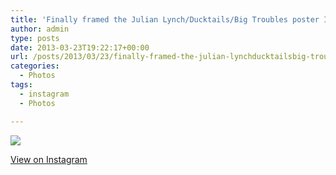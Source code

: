 ```yaml
---
title: 'Finally framed the Julian Lynch/Ducktails/Big Troubles poster I designed & screenprinted'
author: admin
type: posts
date: 2013-03-23T19:22:17+00:00
url: /posts/2013/03/23/finally-framed-the-julian-lynchducktailsbig-troubles-poster-i-designed-screenprinted/
categories:
  - Photos
tags:
  - instagram
  - Photos

---
```

![][1]

<p class="view-instagram">
  <a href="http://instagram.com/p/XNihuIqlhD/">View on Instagram</a>
</p>

 [1]: https://lobban.org/wordpress//HLIC/987b5005a6f0ff249e9d286d64211684.jpg